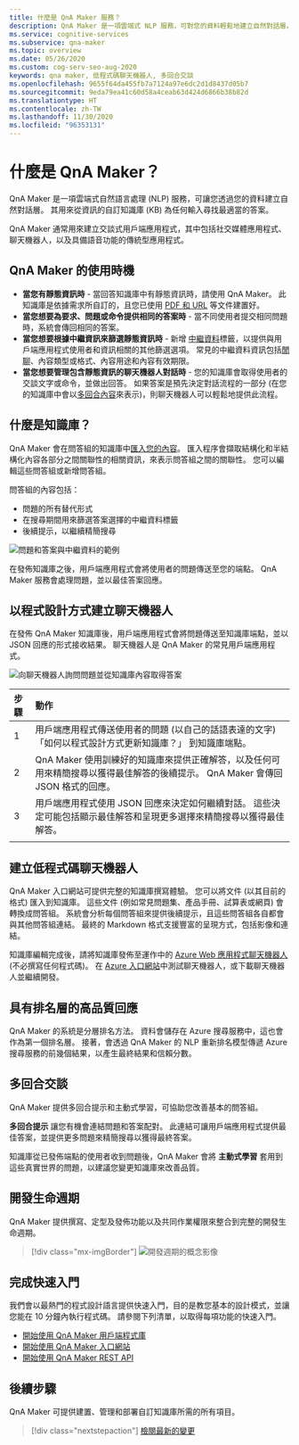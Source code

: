 ```yaml
---
title: 什麼是 QnA Maker 服務？
description: QnA Maker 是一項雲端式 NLP 服務，可對您的資料輕鬆地建立自然對話層。 其可從資訊的自訂知識庫 (KB) 為指定的自然語言輸入尋找最適當的答案。
ms.service: cognitive-services
ms.subservice: qna-maker
ms.topic: overview
ms.date: 05/26/2020
ms.custom: cog-serv-seo-aug-2020
keywords: qna maker, 低程式碼聊天機器人, 多回合交談
ms.openlocfilehash: 9655f64da455fb7a7124a97e6dc2d1d8437d05b7
ms.sourcegitcommit: 9eda79ea41c60d58a4ceab63d424d6866b38b82d
ms.translationtype: HT
ms.contentlocale: zh-TW
ms.lasthandoff: 11/30/2020
ms.locfileid: "96353131"
---
```

# <a name="what-is-qna-maker"></a>什麼是 QnA Maker？

QnA Maker 是一項雲端式自然語言處理 (NLP) 服務，可讓您透過您的資料建立自然對話層。 其用來從資訊的自訂知識庫 (KB) 為任何輸入尋找最適當的答案。

QnA Maker 通常用來建立交談式用戶端應用程式，其中包括社交媒體應用程式、聊天機器人，以及具備語音功能的傳統型應用程式。

## <a name="when-to-use-qna-maker"></a>QnA Maker 的使用時機

* **當您有靜態資訊時** - 當回答知識庫中有靜態資訊時，請使用 QnA Maker。 此知識庫是依據需求所自訂的，且您已使用 [PDF 和 URL](../index.yml) 等文件建置好。
* **當您想要為要求、問題或命令提供相同的答案時** - 當不同使用者提交相同問題時，系統會傳回相同的答案。
* **當您想要根據中繼資訊來篩選靜態資訊時** - 新增 [中繼資料](../how-to/metadata-generateanswer-usage.md)標籤，以提供與用戶端應用程式使用者和資訊相關的其他篩選選項。 常見的中繼資料資訊包括[閒聊](../how-to/chit-chat-knowledge-base.md)、內容類型或格式、內容用途和內容有效期限。
* **當您想要管理包含靜態資訊的聊天機器人對話時** - 您的知識庫會取得使用者的交談文字或命令，並做出回答。 如果答案是預先決定對話流程的一部分 (在您的知識庫中會以[多回合內容](../how-to/multiturn-conversation.md)來表示)，則聊天機器人可以輕鬆地提供此流程。

## <a name="what-is-a-knowledge-base"></a>什麼是知識庫？

QnA Maker 會在問答組的知識庫中[匯入您的內容](../index.yml)。 匯入程序會擷取結構化和半結構化內容各部分之間關聯性的相關資訊，來表示問答組之間的關聯性。 您可以編輯這些問答組或新增問答組。

問答組的內容包括：
* 問題的所有替代形式
* 在搜尋期間用來篩選答案選擇的中繼資料標籤
* 後續提示，以繼續精簡搜尋

![問題和答案與中繼資料的範例](../media/qnamaker-overview-learnabout/example-question-and-answer-with-metadata.png)

在發佈知識庫之後，用戶端應用程式會將使用者的問題傳送至您的端點。 QnA Maker 服務會處理問題，並以最佳答案回應。

## <a name="create-a-chat-bot-programmatically"></a>以程式設計方式建立聊天機器人

在發佈 QnA Maker 知識庫後，用戶端應用程式會將問題傳送至知識庫端點，並以 JSON 回應的形式接收結果。 聊天機器人是 QnA Maker 的常見用戶端應用程式。

![向聊天機器人詢問問題並從知識庫內容取得答案](../media/qnamaker-overview-learnabout/bot-chat-with-qnamaker.png)

|步驟|動作|
|:--|:--|
|1|用戶端應用程式傳送使用者的問題 (以自己的話語表達的文字)「如何以程式設計方式更新知識庫？」 到知識庫端點。|
|2|QnA Maker 使用訓練好的知識庫來提供正確解答，以及任何可用來精簡搜尋以獲得最佳解答的後續提示。 QnA Maker 會傳回 JSON 格式的回應。|
|3|用戶端應用程式使用 JSON 回應來決定如何繼續對話。 這些決定可能包括顯示最佳解答和呈現更多選擇來精簡搜尋以獲得最佳解答。 |
|||

## <a name="build-low-code-chat-bots"></a>建立低程式碼聊天機器人

QnA Maker 入口網站可提供完整的知識庫撰寫體驗。 您可以將文件 (以其目前的格式) 匯入到知識庫。 這些文件 (例如常見問題集、產品手冊、試算表或網頁) 會轉換成問答組。 系統會分析每個問答組來提供後續提示，且這些問答組各自都會與其他問答組連結。 最終的 Markdown 格式支援豐富的呈現方式，包括影像和連結。

知識庫編輯完成後，請將知識庫發佈至運作中的 [Azure Web 應用程式聊天機器人](https://azure.microsoft.com/services/bot-service/) (不必撰寫任何程式碼)。 在 [Azure 入口網站](https://portal.azure.com)中測試聊天機器人，或下載聊天機器人並繼續開發。

## <a name="high-quality-responses-with-layered-ranking"></a>具有排名層的高品質回應

QnA Maker 的系統是分層排名方法。 資料會儲存在 Azure 搜尋服務中，這也會作為第一個排名層。 接著，會透過 QnA Maker 的 NLP 重新排名模型傳遞 Azure 搜尋服務的前幾個結果，以產生最終結果和信賴分數。

## <a name="multi-turn-conversations"></a>多回合交談

QnA Maker 提供多回合提示和主動式學習，可協助您改善基本的問答組。

**多回合提示** 讓您有機會連結問題和答案配對。 此連結可讓用戶端應用程式提供最佳答案，並提供更多問題來精簡搜尋以獲得最終答案。

知識庫從已發佈端點的使用者收到問題後，QnA Maker 會將 **主動式學習** 套用到這些真實世界的問題，以建議您變更知識庫來改善品質。

## <a name="development-lifecycle"></a>開發生命週期

QnA Maker 提供撰寫、定型及發佈功能以及共同作業權限來整合到完整的開發生命週期。

> [!div class="mx-imgBorder"]
> ![開發週期的概念影像](../media/qnamaker-overview-learnabout/development-cycle.png)


## <a name="complete-a-quickstart"></a>完成快速入門

我們會以最熱門的程式設計語言提供快速入門，目的是教您基本的設計模式，並讓您能在 10 分鐘內執行程式碼。 請參閱下列清單，以取得每項功能的快速入門。

* [開始使用 QnA Maker 用戶端程式庫](../quickstarts/quickstart-sdk.md)
* [開始使用 QnA Maker 入口網站](../quickstarts/create-publish-knowledge-base.md)
* [開始使用 QnA Maker REST API](../quickstarts/quickstart-rest-curl.md)


## <a name="next-steps"></a>後續步驟
QnA Maker 可提供建置、管理和部署自訂知識庫所需的所有項目。

> [!div class="nextstepaction"]
> [檢閱最新的變更](../whats-new.md)